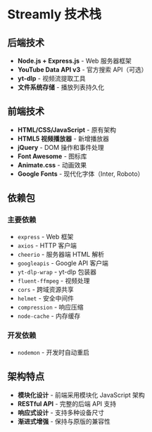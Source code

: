 # Streamly 技术栈

## 后端技术
- **Node.js + Express.js** - Web 服务器框架
- **YouTube Data API v3** - 官方搜索 API（可选）
- **yt-dlp** - 视频流提取工具
- **文件系统存储** - 播放列表持久化

## 前端技术
- **HTML/CSS/JavaScript** - 原有架构
- **HTML5 视频播放器** - 新增播放器
- **jQuery** - DOM 操作和事件处理
- **Font Awesome** - 图标库
- **Animate.css** - 动画效果
- **Google Fonts** - 现代化字体（Inter, Roboto）

## 依赖包
### 主要依赖
- `express` - Web 框架
- `axios` - HTTP 客户端
- `cheerio` - 服务器端 HTML 解析
- `googleapis` - Google API 客户端
- `yt-dlp-wrap` - yt-dlp 包装器
- `fluent-ffmpeg` - 视频处理
- `cors` - 跨域资源共享
- `helmet` - 安全中间件
- `compression` - 响应压缩
- `node-cache` - 内存缓存

### 开发依赖
- `nodemon` - 开发时自动重启

## 架构特点
- **模块化设计** - 前端采用模块化 JavaScript 架构
- **RESTful API** - 完整的后端 API 支持
- **响应式设计** - 支持多种设备尺寸
- **渐进式增强** - 保持与原版的兼容性
